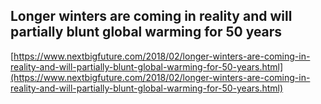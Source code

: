 ## Longer winters are coming in reality and will partially blunt global warming for 50 years
  
  [https://www.nextbigfuture.com/2018/02/longer-winters-are-coming-in-reality-and-will-partially-blunt-global-warming-for-50-years.html](https://www.nextbigfuture.com/2018/02/longer-winters-are-coming-in-reality-and-will-partially-blunt-global-warming-for-50-years.html)
